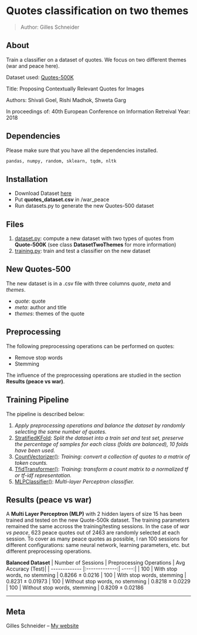 # Quotes classification on two themes
> Author: Gilles Schneider

## About
Train a classifier on a dataset of quotes. We focus on two different themes (war and peace here).

Dataset used: [Quotes-500K](https://github.com/ShivaliGoel/Quotes-500K)


Title: Proposing Contextually Relevant Quotes for Images

Authors: Shivali Goel, Rishi Madhok, Shweta Garg

In proceedings of: 40th European Conference on Information Retreival
Year: 2018

## Dependencies
Please make sure that you have all the dependencies installed.

```sh
pandas, numpy, random, sklearn, tqdm, nltk
```

## Installation
- Download Dataset [here](https://goo.gl/R3Sa34)
- Put **quotes_dataset.csv** in /war_peace
- Run datasets.py to generate the new Quotes-500 dataset

## Files
1. [dataset.py](/datasets.py): compute a new dataset with two types of quotes from **Quote-500K** (see class **DatasetTwoThemes** for more information)
2. [training.py](/training.py): train and test a classifier on the new dataset

## New Quotes-500
The new dataset is in a .csv file with three columns *quote*, *meta* and *themes*. 

- *quote*: quote
- *meta*: author and title
- *themes*: themes of the quote

## Preprocessing
The following preprocessing operations can be performed on quotes:

- Remove stop words
- Stemming

The influence of the preprocessing operations are studied in the section **Results (peace vs war)**. 

## Training Pipeline
The pipeline is described below:
1. *Apply preprocessing operations and balance the dataset by randomly selecting the same number of quotes.*
2. [StratifiedKFold](https://scikit-learn.org/stable/modules/generated/sklearn.model_selection.StratifiedKFold.html#sklearn.model_selection.StratifiedKFold): *Split the dataset into a train set and test set, preserve the percentage of samples for each class (folds are balanced), 10 folds have been used.*
3. [CountVectorizer()](https://scikit-learn.org/stable/modules/generated/sklearn.feature_extraction.text.CountVectorizer.html): *Training: convert a collection of quotes to a matrix of token counts.*
4. [TfidTransformer()](https://scikit-learn.org/stable/modules/generated/sklearn.feature_extraction.text.TfidfTransformer.html): *Training: transform a count matrix to a normalized tf or tf-idf representation.*
5. [MLPClassifier()](https://scikit-learn.org/stable/modules/generated/sklearn.neural_network.MLPClassifier.html): *Multi-layer Perceptron classifier.*


## Results (peace vs war)
A **Multi Layer Perceptron (MLP)** with 2 hidden layers of size 15 has been trained and tested on the new Quote-500k dataset. The training parameters remained the same accross the training/testing sessions. In the case of *war vs peace*, 623 peace quotes out of 2463 are randomly selected at each session. To cover as many peace quotes as possible, I ran 100 sessions for different configurations: same neural network, learning parameters, etc. but different preprocessing operations. 


**Balanced Dataset**
| Number of Sessions       | Preprocessing Operations           | Avg Accuracy  (Test)|
| ------------- |:-------------:| -----:|
| 100    | With stop words, no stemming |   0.8266 ± 0.0216
| 100    | With stop words, stemming |   0.8231 ± 0.01973
| 100    | Without stop words, no stemming |   0.8218 ± 0.0229
| 100    | Without stop words, stemming |   0.8209 ± 0.02186

---

## Meta
Gilles Schneider – [My website](https://gillesschneider.github.io/me/)



<!-- Markdown link & img dfn's -->
[nlp-image]: https://github.com/GillesSchneider/natural-language-processing/
[nlp-url]: https://github.com/GillesSchneider/natural-language-processing/
